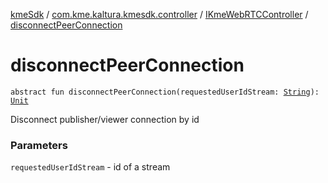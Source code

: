 [kmeSdk](../../index.md) / [com.kme.kaltura.kmesdk.controller](../index.md) / [IKmeWebRTCController](index.md) / [disconnectPeerConnection](./disconnect-peer-connection.md)

# disconnectPeerConnection

`abstract fun disconnectPeerConnection(requestedUserIdStream: `[`String`](https://kotlinlang.org/api/latest/jvm/stdlib/kotlin/-string/index.html)`): `[`Unit`](https://kotlinlang.org/api/latest/jvm/stdlib/kotlin/-unit/index.html)

Disconnect publisher/viewer connection by id

### Parameters

`requestedUserIdStream` - id of a stream